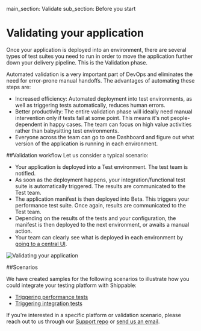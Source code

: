 main_section: Validate
sub_section: Before you start

# Validating your application

Once your application is deployed into an environment, there are several types of test suites you need to run in order to move the application further down your delivery pipeline. This is the Validation phase.

Automated validation is a very important part of DevOps and eliminates the need for error-prone manual handoffs. The advantages of automating these steps are:

- Increased efficiency: Automated deployment into test environments, as well as triggering tests automatically, reduces human errors.
- Better productivity: The entire validation phase will ideally need manual intervention only if tests fail at some point. This means it's not people-dependent in happy cases. The team can focus on high value activities rather than babysitting test environments.
- Everyone across the team can go to one Dashboard and figure out what version of the application is running in each environment.

##Validation workflow
Let us consider a typical scenario:

- Your application is deployed into a Test environment. The test team is notified.
- As soon as the deployment happens, your integration/functional test suite is automatically triggered. The results are communicated to the Test team.
- The application manifest is then deployed into Beta. This triggers your performance test suite. Once again, results are communicated to the Test team.
- Depending on the results of the tests and your configuration, the manifest is then deployed to the next environment, or awaits a manual action.
- Your team can clearly see what is deployed in each environment by [going to a central UI](/getting-started/single-pane-of-glass-spog/).


<img src="/images/validate/validate-workflow.png" alt="Validating your application">

##Scenarios

We have created samples for the following scenarios to illustrate how you could integrate your testing platform with Shippable:

- [Triggering performance tests](/validate/nouvola/)
- [Triggering integration tests](/validate/sauce-labs/)

If you're interested in a specific platform or validation scenario, please reach out to us through our [Support repo](https://github.com/Shippable/support/issues) or [send us an email](mailto:support@shippable.com).
